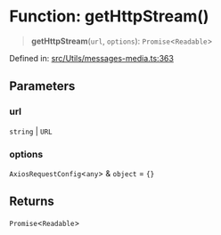 # Function: getHttpStream()

> **getHttpStream**(`url`, `options`): `Promise`\<`Readable`\>

Defined in: [src/Utils/messages-media.ts:363](https://github.com/Fokusdotid/bail/blob/82f46c566476ac566bfd781dede14412fcdfb787/src/Utils/messages-media.ts#L363)

## Parameters

### url

`string` | `URL`

### options

`AxiosRequestConfig`\<`any`\> & `object` = `{}`

## Returns

`Promise`\<`Readable`\>

